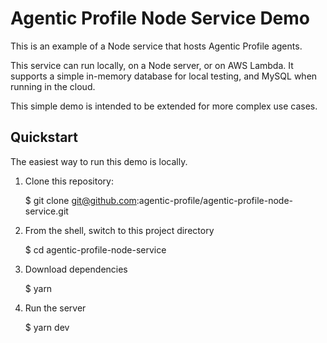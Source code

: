 # Agentic Profile Node Service Demo

This is an example of a Node service that hosts Agentic Profile agents.

This service can run locally, on a Node server, or on AWS Lambda.  It supports a simple in-memory database for local testing, and MySQL when running in the cloud.

This simple demo is intended to be extended for more complex use cases.

## Quickstart

The easiest way to run this demo is locally.

1. Clone this repository: 

	$ git clone git@github.com:agentic-profile/agentic-profile-node-service.git

2. From the shell, switch to this project directory

	$ cd agentic-profile-node-service

3. Download dependencies

	$ yarn

4. Run the server

	$ yarn dev